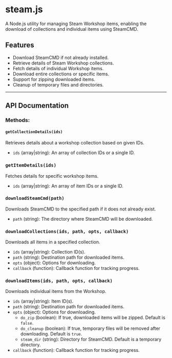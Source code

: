 # steam.js

A Node.js utility for managing Steam Workshop items, enabling the download of collections and individual items using SteamCMD.

## Features
- Download SteamCMD if not already installed.
- Retrieve details of Steam Workshop collections.
- Fetch details of individual Workshop items.
- Download entire collections or specific items.
- Support for zipping downloaded items.
- Cleanup of temporary files and directories.

---

## API Documentation

### Methods:

#### `getCollectionDetails(ids)`
Retrieves details about a workshop collection based on given IDs.

- `ids` (array|string): An array of collection IDs or a single ID.

### `getItemDetails(ids)`
Fetches details for specific workshop items.

- `ids` (array|string): An array of item IDs or a single ID.

### `downloadSteamCmd(path)`
Downloads SteamCMD to the specified path if it does not already exist.

- `path` (string): The directory where SteamCMD will be downloaded.

### `downloadCollections(ids, path, opts, callback)`
Downloads all items in a specified collection.

- `ids` (array|string): Collection ID(s).
- `path` (string): Destination path for downloaded items.
- `opts` (object): Options for downloading.
- `callback` (function): Callback function for tracking progress.

### `downloadItems(ids, path, opts, callback)`
Downloads individual items from the Workshop.

- `ids` (array|string): Item ID(s).
- `path` (string): Destination path for downloaded items.
- `opts` (object): Options for downloading.
    - `do_zip` (boolean): If true, downloaded items will be zipped. Default is `false`.
    - `do_cleanup` (boolean): If true, temporary files will be removed after downloading. Default is `true`.
    - `steam_dir` (string): Directory for SteamCMD. Default is a temporary directory.
- `callback` (function): Callback function for tracking progress.